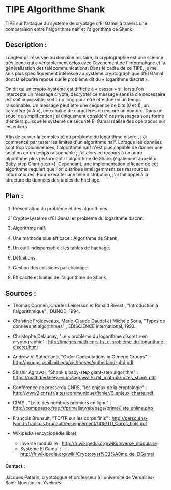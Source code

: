 # TIPE Algorithme Shank
TIPE sur l'attaque du système de cryptage d'El Gamal à travers une comparaison entre l'algorithme naif et l'algorithme de Shank.

## Description :
Longtemps réservée au domaine militaire, la cryptographie est une science très jeune qui a véritablement éclos avec l'avènement de l'informatique et la généralisation des télécommunications.  Dans le cadre de ce TIPE, je me suis plus spécifiquement intéressé au système cryptographique d'El Gamal dont la sécurité repose sur le problème dit du « logarithme discret ». 

On dit qu'un crypto-système est difficile à « casser » si, lorsqu'on intercepte un message crypté, décrypter ce message sans la clé nécessaire est soit impossible, soit trop long pour être effectué en un temps raisonnable. Un message peut être une séquence de bits (0 et 1), un caractère (« A »), une chaîne de caractères ou encore un nombre. Dans un souci de simplification j'ai uniquement considéré des messages sous forme d'entiers puisque le système de sécurité El Gamal réalise des opérations sur les entiers.

Afin de cerner la complexité du problème du logarithme discret, j'ai commencé par tester les limites d'un algorithme naïf. Lorsque les données sont trop volumineuses, l'algorithme naïf n'est plus capable de donner une solution en un temps raisonnable ; j'ai alors eu recours à un autre algorithme plus performant : l'algorithme de Shank (également appelé « Baby-step Giant-step »).  Cependant, une implémentation efficace de cet algorithme requiert que l'on distribue intelligemment ses ressources informatiques. Pour exécuter une telle distribution, j'ai fait appel à la structure de données des tables de hachage.

## Plan :

1. Présentation du problème et des algorithmes.
  1. Crypto-système d'El Gamal et problème du logarithme discret.
  1.  Algorithme naïf.
  1.  Une méthode plus efficace : Algorithme de Shank.
2. Un outil indispensable : les tables de hachage.
  1. Définitions.
  2. Gestion des collisions par chaînage.

3. Efficacité et limites de l'algorithme de Shank.

## Sources :

- Thomas Cormen, Charles Leiserson et Ronald Rivest , "Introduction à l'algorithmique" , DUNOD, 1994.
- Christine Froideveaux, Marie-Claude Gaudel et Michèle Soria, "Types de données et algorithmes" , EDISCIENCE international, 1993.

- Christophe Delaunay, "Le « problème du logarithme discret » en cryptographie" : http://images.math.cnrs.fr/Le-probleme-du-logarithme-discret.html
- Andrew V. Sutherland, "Order Computations in Generic Groups" : http://groups.csail.mit.edu/cis/theses/sutherland-phd.pdf
- Shishir Agrawal, "Shank's baby-step giant-step algorithm" : https://math.berkeley.edu/~sagrawal/su14_math55/notes_shank.pdf
- Conférence de presse du CNRS, "les enjeux de la cryptologie" : http://www2.cnrs.fr/sites/communique/fichier/6_enjeux_charte.pdf
- CPAS , "Liste des nombres premiers en ligne" : http://compoasso.free.fr/primelistweb/page/prime/liste_online.php
- François Brunault, "TD/TP sur les corps finis" : http://perso.ens-lyon.fr/francois.brunault/enseignement/1415/TD_Corps_finis.pdf
- Wikipédia (encyclopédie libre):
  - Inverse modulaire : http://fr.wikipedia.org/wiki/Inverse_modulaire
  - Système El Gamal : http://fr.wikipedia.org/wiki/Cryptosyst%C3%A8me_de_ElGamal

#### Contact :

Jacques Patarin, cryptologue et professeur à l'université de Versailles-Saint-Quentin-en-Yvelines.
